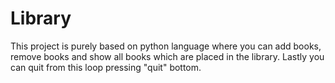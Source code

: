 # Library 
This project is purely based on python language where you can add books, remove books and show all books which are placed in the library. Lastly you can quit from this loop pressing "quit" bottom.
